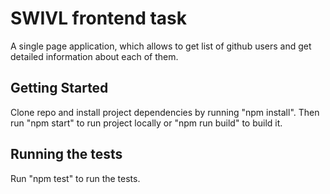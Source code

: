 # SWIVL frontend task
A single page application, which allows to get list of github users
and get detailed information about each of them.

## Getting Started
Clone repo and install project dependencies by running "npm install".
Then run "npm start" to run project locally or "npm run build" to build it.

## Running the tests
Run "npm test" to run the tests.
